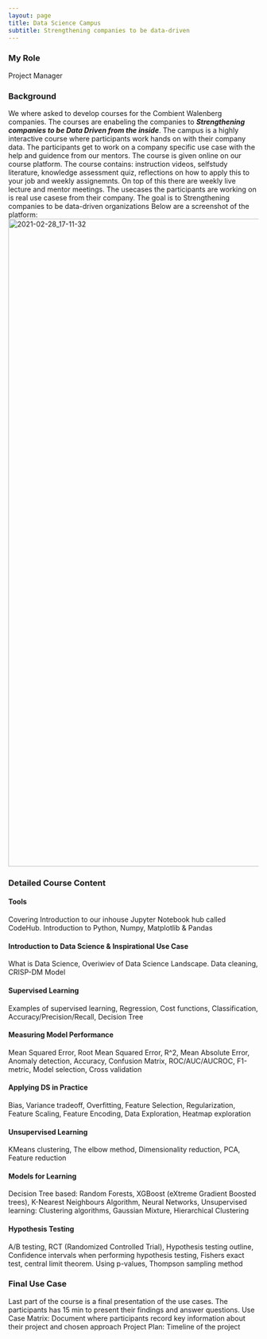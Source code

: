 ```yaml
---
layout: page
title: Data Science Campus
subtitle: Strengthening companies to be data-driven
---
```


### My Role
Project Manager

### Background
We where asked to develop courses for the Combient Walenberg companies. The courses are enabeling the companies to **_Strengthening companies to be Data Driven from the inside_**. The campus is a highly interactive course where participants work hands on with their company data. The participants get to work on a company specific use case with the help and guidence from our mentors. The course is given online on our course platform. The course contains: instruction videos, selfstudy literature, knowledge assessment quiz, reflections on how to apply this to your job and weekly assignemnts. On top of this there are weekly live lecture and mentor meetings. The usecases the participants are working on is real use casese from their company. The goal is to Strengthening companies to be data-driven organizations
Below are a screenshot of the platform: 
<img width="1304" alt="2021-02-28_17-11-32" src="https://user-images.githubusercontent.com/15735938/109425399-5c216c80-79e8-11eb-8dbc-e40cb1e6cf1a.png">


### Detailed Course Content
#### Tools
Covering Introduction to our inhouse Jupyter Notebook hub called CodeHub. Introduction to Python, Numpy, Matplotlib & Pandas
#### Introduction to Data Science & Inspirational Use Case
What is Data Science, Overiwiev of Data Science Landscape. Data cleaning, CRISP-DM Model
#### Supervised Learning
Examples of supervised learning, Regression, Cost functions, Classification, Accuracy/Precision/Recall, Decision Tree
#### Measuring Model Performance
Mean Squared Error, Root Mean Squared Error, R^2, Mean Absolute Error, Anomaly detection, Accuracy, Confusion Matrix, ROC/AUC/AUCROC, F1-metric, Model selection, Cross validation 
#### Applying DS in Practice
Bias, Variance tradeoff, Overfitting, Feature Selection, Regularization, Feature Scaling, Feature Encoding, Data Exploration, Heatmap exploration
#### Unsupervised Learning
KMeans clustering, The elbow method, Dimensionality reduction, PCA, Feature reduction
#### Models for Learning
Decision Tree based: Random Forests, XGBoost (eXtreme Gradient Boosted trees), K-Nearest Neighbours Algorithm, Neural Networks, Unsupervised learning: Clustering algorithms, Gaussian Mixture, Hierarchical Clustering
#### Hypothesis Testing
A/B testing, RCT (Randomized Controlled Trial), Hypothesis testing outline, Confidence intervals when performing hypothesis testing, Fishers exact test, central limit theorem. Using p-values, Thompson sampling method

### Final Use Case
Last part of the course is a final presentation of the use cases. The participants has 15 min to present their findings and answer questions. 
Use Case Matrix: Document where participants record key information about their project and chosen approach
Project Plan: Timeline of the project



